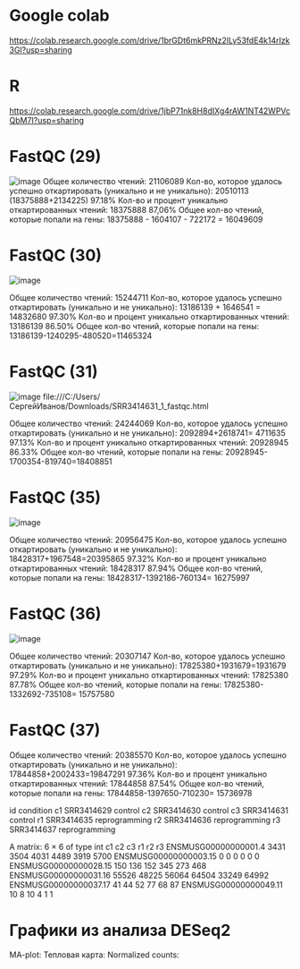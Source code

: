 
# Google colab 
https://colab.research.google.com/drive/1brGDt6mkPRNz2lLy53fdE4k14rIzk3Gl?usp=sharing

# R
https://colab.research.google.com/drive/1jbP71nk8H8dIXg4rAW1NT42WPVcQbM7I?usp=sharing


# FastQC (29)
![image](https://user-images.githubusercontent.com/93247992/144588379-d784a523-ede4-48e2-80d6-41955e29b819.png)
Общее количество чтений: 21106089
Кол-во, которое удалось успешно откартировать (уникально и не уникально): 20510113 (18375888+2134225) 97.18%
Кол-во и процент уникально откартированных чтений: 18375888 87,06%
Общее кол-во чтений, которые попали на гены: 18375888 - 1604107 - 722172 = 16049609

# FastQC (30)
![image](https://user-images.githubusercontent.com/93247992/144602050-85fccc35-352e-42fb-90fc-942ff14e0a92.png)

Общее количество чтений: 15244711
Кол-во, которое удалось успешно откартировать (уникально и не уникально): 13186139 + 1646541 = 14832680 97.30%
Кол-во и процент уникально откартированных чтений: 13186139 86.50%
Общее кол-во чтений, которые попали на гены:  13186139-1240295-480520=11465324

# FastQC (31)
![image](https://user-images.githubusercontent.com/93247992/144605747-b91a6a81-fa23-4af0-b355-a1db29f81746.png)
file:///C:/Users/СергейИванов/Downloads/SRR3414631_1_fastqc.html

Общее количество чтений: 24244069
Кол-во, которое удалось успешно откартировать (уникально и не уникально): 2092894+2618741= 4711635 97.13%
Кол-во и процент уникально откартированных чтений: 20928945 86.33%
Общее кол-во чтений, которые попали на гены: 20928945-1700354-819740=18408851

# FastQC (35)
![image](https://user-images.githubusercontent.com/93247992/144615283-92e7b93a-b414-4c40-a346-16e247f80f93.png)


Общее количество чтений: 20956475
Кол-во, которое удалось успешно откартировать (уникально и не уникально): 18428317+1967548=20395865 97.32% 
Кол-во и процент уникально откартированных чтений: 18428317 87.94%
Общее кол-во чтений, которые попали на гены: 18428317-1392186-760134= 16275997 

# FastQC (36)
![image](https://user-images.githubusercontent.com/93247992/144622853-36288611-c3f7-44b3-b345-9555d7dd56d9.png)

Общее количество чтений: 20307147
Кол-во, которое удалось успешно откартировать (уникально и не уникально): 17825380+1931679=1931679 97.29%
Кол-во и процент уникально откартированных чтений:  17825380 87.78%
Общее кол-во чтений, которые попали на гены: 17825380-1332692-735108= 15757580

# FastQC (37)
Общее количество чтений: 20385570
Кол-во, которое удалось успешно откартировать (уникально и не уникально): 17844858+2002433=19847291 97.36%
Кол-во и процент уникально откартированных чтений:  17844858 87.54%
Общее кол-во чтений, которые попали на гены: 17844858-1397650-710230= 15736978


id	condition
<chr>	<chr>
c1	SRR3414629	control
c2	SRR3414630	control
c3	SRR3414631	control
r1	SRR3414635	reprogramming
r2	SRR3414636	reprogramming
r3	SRR3414637	reprogramming
  
  A matrix: 6 × 6 of type int
c1	c2	c3	r1	r2	r3
ENSMUSG00000000001.4	3431	3504	4031	4489	3919	5700
ENSMUSG00000000003.15	0	0	0	0	0	0
ENSMUSG00000000028.15	150	136	152	345	273	468
ENSMUSG00000000031.16	55526	48225	56064	64504	33249	64992
ENSMUSG00000000037.17	41	44	52	77	68	87
ENSMUSG00000000049.11	10	8	10	4	1	1

# Графики из анализа DESeq2
MA-plot:
Тепловая карта:
Normalized counts:

